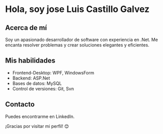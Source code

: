 # Hola, soy jose Luis Castillo Galvez
## Acerca de mí
Soy un apasionado desarrollador de software con experiencia en .Net. Me encanta resolver problemas y crear soluciones elegantes y eficientes.

## Mis habilidades
- Frontend-Desktop: WPF, WindowsForm
- Backend: ASP.Net
- Bases de datos: MySQL
- Control de versiones: Git, Svn

## Contacto
Puedes encontrarme en LinkedIn.

¡Gracias por visitar mi perfil! 😊
